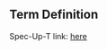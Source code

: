 ## Term Definition

Spec-Up-T link: <a href='https://weboftrust.github.io/WOT-terms/docs/glossary/end-to-end'>here</a>
